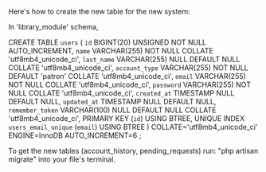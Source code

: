 

Here's how to create the new table for the new system:

In 'library_module' schema,

CREATE TABLE `users` (
	`id` BIGINT(20) UNSIGNED NOT NULL AUTO_INCREMENT,
	`name` VARCHAR(255) NOT NULL COLLATE 'utf8mb4_unicode_ci',
	`last_name` VARCHAR(255) NULL DEFAULT NULL COLLATE 'utf8mb4_unicode_ci',
	`account_type` VARCHAR(255) NOT NULL DEFAULT 'patron' COLLATE 'utf8mb4_unicode_ci',
	`email` VARCHAR(255) NOT NULL COLLATE 'utf8mb4_unicode_ci',
	`password` VARCHAR(255) NOT NULL COLLATE 'utf8mb4_unicode_ci',
	`created_at` TIMESTAMP NULL DEFAULT NULL,
	`updated_at` TIMESTAMP NULL DEFAULT NULL,
	`remember_token` VARCHAR(100) NULL DEFAULT NULL COLLATE 'utf8mb4_unicode_ci',
	PRIMARY KEY (`id`) USING BTREE,
	UNIQUE INDEX `users_email_unique` (`email`) USING BTREE
)
COLLATE='utf8mb4_unicode_ci'
ENGINE=InnoDB
AUTO_INCREMENT=6
;

To get the new tables (account_history, pending_requests) run: "php artisan migrate" into your file's terminal.